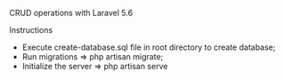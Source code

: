 CRUD operations with Laravel 5.6

Instructions

- Execute create-database.sql file in root directory to create database; 
- Run migrations => php artisan migrate;
- Initialize the server => php artisan serve
